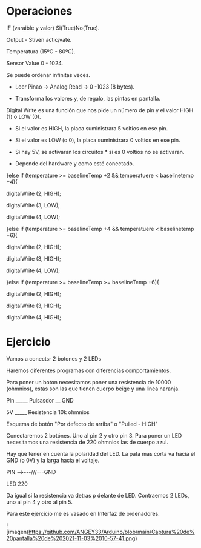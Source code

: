 
# Operaciones

IF (varaible y valor) Si(True)No(True).

Output - Stiven actic¡vate.

Temperatura (15ºC - 80ºC).

Sensor Value 0 - 1024.

Se puede ordenar infinitas veces.

- Leer Pinao -> Analog Read -> 0 -1023 (8 bytes).

- Transforma los valores y, de regalo, las pintas en pantalla.

Digital Write es una función que nos pide un número de pin y el valor HIGH (1) o LOW (0).

- Si el valor es HIGH, la placa suministrara 5 voltios en ese pin.

- Si el valor es LOW (o 0), la placa suministrara 0 voltios en ese pin.

- Si hay 5V, se activaran los circuitos * si es 0 voltios no se activaran.

* Depende del hardware y como esté conectado.

}else if (temperature >= baselineTemp +2 && temperatuere < baselinetemp +4){

digitalWrite (2, HIGH);

digitalWrite (3, LOW);

digitalWrite (4, LOW);

}else if (temperature >= baselineTemp +4 && temperatuere < baselinetemp +6){

digitalWrite (2, HIGH);

digitalWrite (3, HIGH);

digitalWrite (4, LOW);

}else if (temperature >= baselineTemp >= baselineTemp +6){

digitalWrite (2, HIGH);

digitalWrite (3, HIGH);

digitalWrite (4, HIGH);

# Ejercicio

Vamos a conectsr 2 botones y 2 LEDs 

Haremos diferentes programas con diferencias comportamientos.

Para poner un boton necesitamos poner una resistencia de 10000 (ohmnios), estas son las que tienen cuerpo beige y una linea naranja.

Pin _____ Pulsasdor __ GND


5V _____ Resistencia 10k ohmnios

Esquema de botón "Por defecto de arriba" o "Pulled - HIGH"

Conectaremos 2 botónes. Uno al pin 2 y otro pin 3. Para poner un LED necesitamos una resistencia de 220 ohmnios las de cuerpo azul.

Hay que tener en cuenta la polaridad del LED. La pata mas corta va hacia el GND (o 0V) y la larga hacia el voltaje.

PIN -->---///---GND

   LED 220
   
Da igual si la resistencia va detras p delante de LED. Contraemos 2 LEDs, uno al pin 4 y otro al pin 5.

Para este ejercicio me es vasado en Interfaz de ordenadores.

![imagen(https://github.com/ANGEY33/Arduino/blob/main/Captura%20de%20pantalla%20de%202021-11-03%2010-57-41.png)






